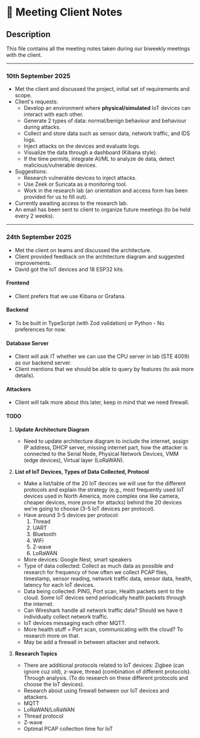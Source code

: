 # 📒 Meeting Client Notes

## Description

This file contains all the meeting notes taken during our biweekly meetings with the client.

---

### 10th September 2025

-   Met the client and discussed the project, initial set of requirements and scope.
-   Client's requests:
    -   Develop an environment where **physical/simulated** IoT devices can interact with each other.
    -   Generate 2 types of data: normal/benign behaviour and behaviour during attacks.
    -   Collect and store data such as sensor data, network traffic, and IDS logs.
    -   Inject attacks on the devices and evaluate logs.
    -   Visualize the data through a dashboard (Kibana style).
    -   If the time permits, integrate AI/ML to analyze de data, detect malicious/vulnerable devices.
-   Suggestions:
    -   Research vulnerable devices to inject attacks.
    -   Use Zeek or Suricata as a monitoring tool.
    -   Work in the research lab (an orientation and access form has been provided for us to fill out).
-   Currently awaiting access to the research lab.
-   An email has been sent to client to organize future meetings (to be held every 2 weeks).

---

### 24th September 2025

-   Met the client on teams and discussed the architecture.
-   Client provided feedback on the architecture diagram and suggested improvements.
-   David got the IoT devices and 18 ESP32 kits.

#### Frontend

-   Client prefers that we use Kibana or Grafana.

#### Backend

-   To be built in TypeScript (with Zod validation) or Python - No preferences for now.

#### Database Server

-   Client will ask IT whether we can use the CPU server in lab (STE 4009) as our backend server.
-   Client mentions that we should be able to query by features (to ask more details).

#### Attackers

-   Client will talk more about this later, keep in mind that we need firewall.

#### TODO

1. **Update Architecture Diagram**

    - Need to update architecture diagram to include the internet, assign IP address, DHCP server, missing internet part, how the attacker is connected to the Serial Node, Physical Network Devices, VMM (edge devices), Virtual layer (LoRaWAN).

2. **List of IoT Devices, Types of Data Collected, Protocol**

    - Make a list/table of the 20 IoT devices we will use for the different protocols and explain the strategy (e.g., most frequently used IoT devices used in North America, more complex one like camera, cheaper devices, more prone for attacks) behind the 20 devices we're going to choose (3-5 IoT devices per protocol).
    - Have around 3-5 devices per protocol:
        1. Thread
        2. UART
        3. Bluetooth
        4. WiFi
        5. Z-wave
        6. LoRaWAN
    - More devices: Google Nest, smart speakers
    - Type of data collected: Collect as much data as possible and research for frequency of how often we collect PCAP files, timestamp, sensor reading, network traffic data, sensor data, health, latency for each IoT devices.
    - Data being collected: PING, Port scan, Health packets sent to the cloud. Some IoT devices send periodically health packets through the internet.
    - Can Wireshark handle all network traffic data? Should we have it individually collect network traffic.
    - IoT devices messaging each other MQTT.
    - More health stuff = Port scan, communicating with the cloud? To research more on that.
    - May be add a firewall in between attacker and network.

3. **Research Topics**
    - There are additional protocols related to IoT devices: Zigbee (can ignore cuz old), z-wave, thread (combination of different protocols). Through analysis. (To do research on these different protocols and choose the IoT devices).
    - Research about using firewall between our IoT devices and attackers.
    - MQTT
    - LoRaWAN/LoRaWAN
    - Thread protocol
    - Z-wave
    - Optimal PCAP collection time for IoT
